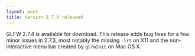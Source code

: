 ```yaml
---
layout: post
title: Version 2.7.4 released
---
```


GLFW 2.7.4 is available for download.  This release adds bug fixes
for a few minor issues in 2.7.3, most notably the missing
`-lrt` on X11 and the non-interactive menu bar created by
`glfwInit` on Mac OS X.